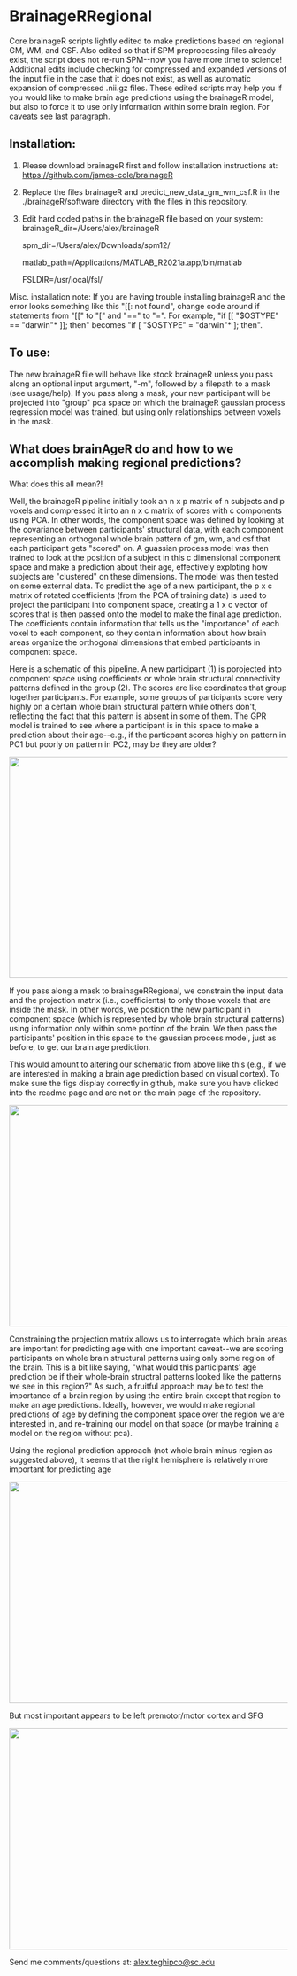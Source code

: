 # BrainageRRegional
Core brainageR scripts lightly edited to make predictions based on regional GM, WM, and CSF. Also edited so that if SPM preprocessing files already exist, the script does not re-run SPM--now you have more time to science! Additional edits include checking for compressed and expanded versions of the input file in the case that it does not exist, as well as automatic expansion of compressed .nii.gz files. These edited scripts may help you if you would like to make brain age predictions using the brainageR model, but also to force it to use only information within some brain region. For caveats see last paragraph.

## Installation:  
1) Please download brainageR first and follow installation instructions at: https://github.com/james-cole/brainageR

2) Replace the files brainageR and predict_new_data_gm_wm_csf.R in the ./brainageR/software directory with the files in this repository. 

3) Edit hard coded paths in the brainageR file based on your system: 
      brainageR_dir=/Users/alex/brainageR
      
      spm_dir=/Users/alex/Downloads/spm12/
      
      matlab_path=/Applications/MATLAB_R2021a.app/bin/matlab
      
      FSLDIR=/usr/local/fsl/
  
Misc. installation note: If you are having trouble installing brainageR and the error looks something like this "[[: not found", change code around if statements from "[[" to "[" and "==" to "=". For example, "if [[ "$OSTYPE" == "darwin"* ]]; then" becomes "if [ "$OSTYPE" = "darwin"* ]; then".

## To use:
The new brainageR file will behave like stock brainageR unless you pass along an optional input argument, "-m", followed by a filepath to a mask (see usage/help). If you pass along a mask, your new participant will be projected into "group" pca space on which the brainageR gaussian process regression model was trained, but using only relationships between voxels in the mask. 

## What does brainAgeR do and how to we accomplish making regional predictions?
What does this all mean?!

Well, the brainageR pipeline initially took an n x p matrix of n subjects and p voxels and compressed it into an n x c matrix of scores with c components using PCA. In other words, the component space was defined by looking at the covariance between participants' structural data, with each component representing an orthogonal whole brain pattern of gm, wm, and csf that each participant gets "scored" on. A guassian process model was then trained to look at the position of a subject in this c dimensional component space and make a prediction about their age, effectively exploting how subjects are "clustered" on these dimensions. The model was then tested on some external data. To predict the age of a new participant, the p x c matrix of rotated coefficients (from the PCA of training data) is used to project the participant into component space, creating a 1 x c vector of scores that is then passed onto the model to make the final age prediction. The coefficients contain information that tells us the "importance" of each voxel to each component, so they contain information about how brain areas organize the orthogonal dimensions that embed participants in component space. 

Here is a schematic of this pipeline. A new participant (1) is porojected into component space using coefficients or whole brain structural connectivity patterns defined in the group (2). The scores are like coordinates that group together participants. For example, some groups of participants score very highly on a certain whole brain structural pattern while others don't, reflecting the fact that this pattern is absent in some of them. The GPR model is trained to see where a participant is in this space to make a prediction about their age--e.g., if the particpant scores highly on pattern in PC1 but poorly on pattern in PC2, may be they are older?

<p align="center">
  <kbd><img width="680" height="400" src="https://i.imgur.com/v9jBkws.png"/></kbd>
</p>

If you pass along a mask to brainageRRegional, we constrain the input data and the projection matrix (i.e., coefficients) to only those voxels that are inside the mask. In other words, we position the new participant in component space (which is represented by whole brain structural patterns) using information only within some portion of the brain. We then pass the participants' position in this space to the gaussian process model, just as before, to get our brain age prediction. 

This would amount to altering our schematic from above like this (e.g., if we are interested in making a brain age prediction based on visual cortex). To make sure the figs display correctly in github, make sure you have clicked into the readme page and are not on the main page of the repository.

<p align="center">
  <kbd><img width="680" height="400" src="https://i.imgur.com/xqbQuTz.png"/></kbd>
</p>

Constraining the projection matrix allows us to interrogate which brain areas are important for predicting age with one important caveat--we are scoring participants on whole brain structural patterns using only some region of the brain. This is a bit like saying, "what would this participants' age prediction be if their whole-brain structral patterns looked like the patterns we see in this region?" As such, a fruitful approach may be to test the importance of a brain region by using the entire brain except that region to make an age predictions. Ideally, however, we would make regional predictions of age by defining the component space over the region we are interested in, and re-training our model on that space (or maybe training a model on the region without pca). 

Using the regional prediction approach (not whole brain minus region as suggested above), it seems that the right hemisphere is relatively more important for predicting age

<p align="center">
  <kbd><img width="680" height="400" src="https://i.imgur.com/SvZ9e3z.png"/></kbd>
</p>

But most important appears to be left premotor/motor cortex and SFG

<p align="center">
  <kbd><img width="680" height="400" src="https://i.imgur.com/HfbSIj6.png"/></kbd>
</p>

Send me comments/questions at:
alex.teghipco@sc.edu
